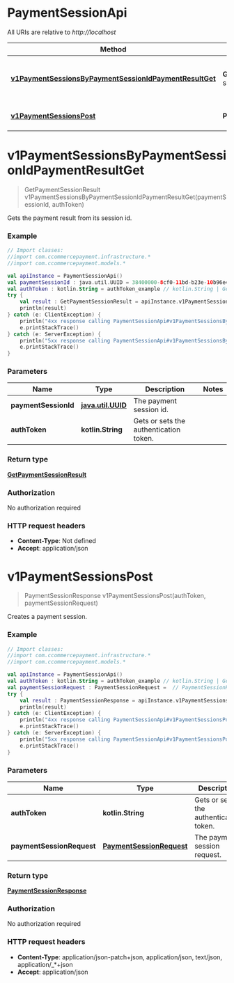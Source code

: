 # PaymentSessionApi

All URIs are relative to *http://localhost*

Method | HTTP request | Description
------------- | ------------- | -------------
[**v1PaymentSessionsByPaymentSessionIdPaymentResultGet**](PaymentSessionApi.md#v1PaymentSessionsByPaymentSessionIdPaymentResultGet) | **GET** /v1/payment-sessions/{paymentSessionId}/paymentResult | Gets the payment result from its session id.
[**v1PaymentSessionsPost**](PaymentSessionApi.md#v1PaymentSessionsPost) | **POST** /v1/payment-sessions | Creates a payment session.


<a name="v1PaymentSessionsByPaymentSessionIdPaymentResultGet"></a>
# **v1PaymentSessionsByPaymentSessionIdPaymentResultGet**
> GetPaymentSessionResult v1PaymentSessionsByPaymentSessionIdPaymentResultGet(paymentSessionId, authToken)

Gets the payment result from its session id.

### Example
```kotlin
// Import classes:
//import com.ccommercepayment.infrastructure.*
//import com.ccommercepayment.models.*

val apiInstance = PaymentSessionApi()
val paymentSessionId : java.util.UUID = 38400000-8cf0-11bd-b23e-10b96e4ef00d // java.util.UUID | The payment session id.
val authToken : kotlin.String = authToken_example // kotlin.String | Gets or sets the authentication token.
try {
    val result : GetPaymentSessionResult = apiInstance.v1PaymentSessionsByPaymentSessionIdPaymentResultGet(paymentSessionId, authToken)
    println(result)
} catch (e: ClientException) {
    println("4xx response calling PaymentSessionApi#v1PaymentSessionsByPaymentSessionIdPaymentResultGet")
    e.printStackTrace()
} catch (e: ServerException) {
    println("5xx response calling PaymentSessionApi#v1PaymentSessionsByPaymentSessionIdPaymentResultGet")
    e.printStackTrace()
}
```

### Parameters

Name | Type | Description  | Notes
------------- | ------------- | ------------- | -------------
 **paymentSessionId** | [**java.util.UUID**](.md)| The payment session id. |
 **authToken** | **kotlin.String**| Gets or sets the authentication token. |

### Return type

[**GetPaymentSessionResult**](GetPaymentSessionResult.md)

### Authorization

No authorization required

### HTTP request headers

 - **Content-Type**: Not defined
 - **Accept**: application/json

<a name="v1PaymentSessionsPost"></a>
# **v1PaymentSessionsPost**
> PaymentSessionResponse v1PaymentSessionsPost(authToken, paymentSessionRequest)

Creates a payment session.

### Example
```kotlin
// Import classes:
//import com.ccommercepayment.infrastructure.*
//import com.ccommercepayment.models.*

val apiInstance = PaymentSessionApi()
val authToken : kotlin.String = authToken_example // kotlin.String | Gets or sets the authentication token.
val paymentSessionRequest : PaymentSessionRequest =  // PaymentSessionRequest | The payment session request.
try {
    val result : PaymentSessionResponse = apiInstance.v1PaymentSessionsPost(authToken, paymentSessionRequest)
    println(result)
} catch (e: ClientException) {
    println("4xx response calling PaymentSessionApi#v1PaymentSessionsPost")
    e.printStackTrace()
} catch (e: ServerException) {
    println("5xx response calling PaymentSessionApi#v1PaymentSessionsPost")
    e.printStackTrace()
}
```

### Parameters

Name | Type | Description  | Notes
------------- | ------------- | ------------- | -------------
 **authToken** | **kotlin.String**| Gets or sets the authentication token. |
 **paymentSessionRequest** | [**PaymentSessionRequest**](PaymentSessionRequest.md)| The payment session request. | [optional]

### Return type

[**PaymentSessionResponse**](PaymentSessionResponse.md)

### Authorization

No authorization required

### HTTP request headers

 - **Content-Type**: application/json-patch+json, application/json, text/json, application/_*+json
 - **Accept**: application/json

